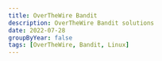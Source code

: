 ```yaml
---
title: OverTheWire Bandit
description: OverTheWire Bandit solutions
date: 2022-07-28
groupByYear: false
tags: [OverTheWire, Bandit, Linux]
---
```


